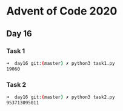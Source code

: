 # Advent of Code 2020

## Day 16

### Task 1

```bash
➜  day16 git:(master) ✗ python3 task1.py 
19060
```

### Task 2

```bash
➜  day16 git:(master) ✗ python3 task2.py
953713095011
```

